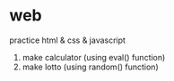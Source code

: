 # web
practice html & css & javascript

1. make calculator (using eval() function)
2. make lotto (using random() function)
